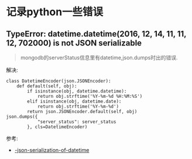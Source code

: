 # 记录python一些错误

## TypeError: datetime.datetime(2016, 12, 14, 11, 11, 12, 702000) is not JSON serializable
> mongodb的serverStatus信息里有datetime,json.dumps时出的错误.

解决:
```
class DatetimeEncoder(json.JSONEncoder):
    def default(self, obj):
        if isinstance(obj, datetime.datetime):
            return obj.strftime('%Y-%m-%d %H:%M:%S')
        elif isinstance(obj, datetime.date):
            return obj.strftime('%Y-%m-%d')
        return json.JSONEncoder.default(self, obj)
json.dumps({
            "server_status": server_status
        }, cls=DatetimeEncoder)

```

参考:
- [-json-serialization-of-datetime](http://stackoverflow.com/questions/10721409/why-does-json-serialization-of-datetime-objects-in-python-not-work-out-of-the-bo)